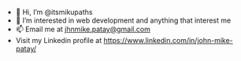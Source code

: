 - 👋 Hi, I’m @itsmikupaths
- 👀 I’m interested in web development and anything that interest me
- 📫 Email me at jhnmike.patay@gmail.com  
-    Visit my Linkedin profile at https://www.linkedin.com/in/john-mike-patay/

<!---
itsmikupaths/itsmikupaths is a ✨ special ✨ repository because its `README.md` (this file) appears on your GitHub profile.
You can click the Preview link to take a look at your changes.
--->
